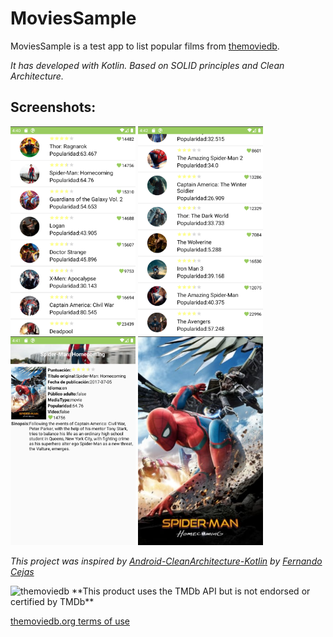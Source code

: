 # MoviesSample

MoviesSample is a test app to list popular films from [themoviedb](https://www.themoviedb.org/).

_It has developed with Kotlin. Based on SOLID principles and Clean Architecture._

## Screenshots:

<img src="images_ghpages/dbm0.png" alt="drawing" width="200"/>  
<img src="images_ghpages/dbm1.png" alt="drawing" width="200"/>
<img src="images_ghpages/dbm2.png" alt="drawing" width="200"/>  
<img src="images_ghpages/dbm3.png" alt="drawing" width="200"/>



_This project was inspired by [Android-CleanArchitecture-Kotlin](https://github.com/android10/Android-CleanArchitecture-Kotlin) by [Fernando Cejas](https://fernandocejas.com/)_

<img src="https://www.themoviedb.org/assets/2/v4/logos/primary-green-d70eebe18a5eb5b166d5c1ef0796715b8d1a2cbc698f96d311d62f894ae87085.svg" alt="themoviedb" width="50" height="50">
**This product uses the TMDb API but is not endorsed or certified by TMDb**

[themoviedb.org terms of use](https://www.themoviedb.org/terms-of-use)




